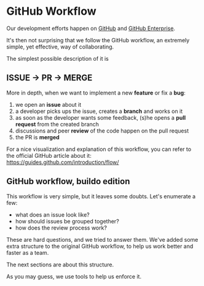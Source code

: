 # GitHub Workflow
Our development efforts happen on [GitHub](https://github.com/buildo) and [GitHub Enterprise](https://github.omnilab.our.buildo.io/buildo).

It's then not surprising that we follow the GitHub workflow, an extremely simple, yet effective, way of collaborating.

The simplest possible description of it is

<p align="center">
<h2>ISSUE &rarr; PR &rarr; MERGE</h2>
</p>

More in depth, when we want to implement a new **feature** or fix a **bug**:

1. we open an **issue** about it
2. a developer picks ups the issue, creates a **branch** and works on it
3. as soon as the developer wants some feedback, (s)he opens a **pull request** from the created branch
4. discussions and peer **review** of the code happen on the pull request
5. the PR is **merged**

For a nice visualization and explanation of this workflow, you can refer to the official GitHub article about it: https://guides.github.com/introduction/flow/

## GitHub workflow, buildo edition

This workflow is very simple, but it leaves some doubts. Let's enumerate a few:

- what does an issue look like?
- how should issues be grouped together?
- how does the review process work?

These are hard questions, and we tried to answer them. We've added some extra structure to the original GitHub workflow, to help us work better and faster as a team.

The next sections are about this structure.

As you may guess, we use tools to help us enforce it.
